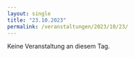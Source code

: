 ```yaml
---
layout: single
title: "23.10.2023"
permalink: /veranstaltungen/2023/10/23/
---
```


Keine Veranstaltung an diesem Tag.
